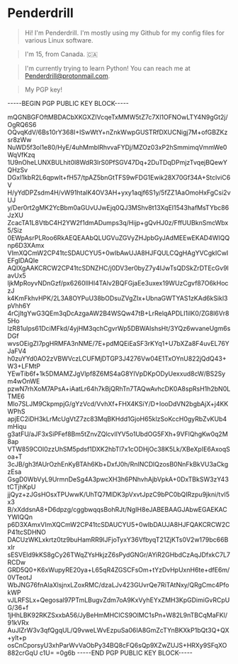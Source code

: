 # Penderdrill
> Hi! I'm Penderdrill. I'm mostly using my Github for my config files for various Linux software.

>I'm 15, from Canada. 🇨🇦

>I'm currently trying to learn Python! You can reach me at Penderdrill@protonmail.com.


> My PGP key!

-----BEGIN PGP PUBLIC KEY BLOCK-----

mQGNBGFOftMBDACbXKGXZIVcqeTxMMW5tZ7c7Xl1OFNOwLTY4N9gGt2j/OgRQ6S6
OQvqKdV/6Bs10rY368I+ISwWtY+nZnkWwpGUSTRfDXUCNigj7M+ofGBZKzsr8zWw
NuWD5f3ol1e80/HyE/4uhMmblRhvvaFYDj/MZOz03xP2hSmmimqVmmWe0WqVfKzq
1U9nOheLUNXBULhit0l8WdR3lrS0PfSGV47Dq+2DuTDqDPmjzTvqejBQewYQHzSv
DGxI1kbR2L6qpwIt+fH57/tpAZ5bnGtTFS9wFDG1Ewik28X70Gf34A+StclviC6V
H/yYdDPZsdm4H/vW91htalK4OV3AH+yxy1aqjf6S1y/5fZZ1AaOmoHxFgCsi2vUJ
y/Der0rt2gMK2YcBbm0aGUvUJwEjq0QJ3MShv8t13XqEI1543hafMsTYbc86JzXU
ZcacTA1L8VtbC4H2YW2f1dmADumps3q/Hijp+gQvHJ0z/FffUUBknSmcWbx5/Siz
0EWpAsrPLRoo6RkAEQEAAbQLUGVuZGVyZHJpbGyJAdMEEwEKAD4WIQQnp6D3XAmx
VImXQCmW2CP41tcSDAUCYU5+0wIbAwUJA8HJFQULCQgHAgYVCgkICwIEFgIDAQIe
AQIXgAAKCRCW2CP41tcSDNZHC/j0DV3er0byZ7y4IJwTsQDSkZrDTEcGv9lavUx5
ljkMpRoyvNDnGzf/px6260IIHI4TAlv2BQFGjaEe3uxex19WUzCgvf87O6kHoczJ
k4KmFkhvHPK/2L3A8OYPuU38bODsuZVgZIx+UbnaGWTYAS1zKAd6kSikl3pVhh6Y
4rCjltgYwG3QEm3qDcAzgaAW2B4WSQw47tB+LrRelqAPDLI1iIK0/ZG8l6Vr85Ho
lzR81ulps61DciMFkd/4yjHM3qchCgvrWp5DBWAIshsHt/3YQz6wvaneUgm6sDGf
wvsOEigZI7pgHRMFA3nNME/7E+pdMQEiEaSF3rKYq1+U7bXZa8F4uvEL76YJaFV4
h0zuYYd0AO2zVBWVczLCUFMjDTGP3J4276Vw04E1TxOYnU822jQdQ43+W3+LFMtP
YEwTib6f+1k5DMAMZJgVlpf8Z6MS4aG8YIVpDKpODyUexxud8cW/BS2Sym4wOnWE
pzwN7rhXoM7APsA+iAatLr64h7kBjQRhTn7TAQwAvhcDK0A8spRsH1h2bN0LTME6
Mlo7SLJM9CkpmpjG/gYzVcd/VvhXf+FHX4KSiY/D+IooDdVN2bgbAjX+j4KKWPhS
apjEC2iDH3kLrMcUgVtZ7zc83MqBKHdd1GjoH65klzSoKccH0gyRbZvKUb4mHiqu
g3atFU/aJF3xSiPFef8Bm5tZnvZQlcvIlYV5o1UbdOG5FXh+9VFlQhgKw0q2M8ap
VTW859COl0zzUhSM5pdsf1DXK2hbTl7x1cODHjOc38K5Lk/XBeXpIE6AxoqSoa+T
3cJB/gh3fAUrOzhEnKyBTAh6Kb+DxfJ0h/RnINCDlQzosB0NnFkBkVU3aCkgzEsa
GsgD0WbVyL9UrmnDeSg4A3pwcXH3h6PNhvhAjbVpkA+0DxTBkSW3zY43tCTjhKpU
jjQyz+zJGsHOsxTPUwwK/UhTQ7MlDK3pVxvtJpzC9bPC0bQIRzpu9jkni/tvI5x3
B/xXddsnA8+D6dpzg/cggbwqqsBohRJt/NgIH8eJABEBAAGJAbwEGAEKACYWIQQn
p6D3XAmxVImXQCmW2CP41tcSDAUCYU5+0wIbDAUJA8HJFQAKCRCW2CP41tcSDHNO
DACUzWKLxkrtz0tz9buHamRR9lJFjoTyxY36VfbyqT21ZjKTs0V2w179bc66BxIr
sESVEld9kKS8gCy26TWqZYsHkjzZ6sPydGNGr/AYiR2GHbdCzAqJDfxkC7L7RCDw
GRD5Q0+K6xWupyRE20ya+L65qR4ZGSCFsOm+tYzDvHpUxnH6te+dfE6m/0VTeotJ
WbJNG76fnAIaXlsjnxLZoxRMC/dzaLJv423GUvrQe7RiTAtNxy/QRgCmc4PfokWP
vJLRFSLx+Qegosal97PTmLBugvZdm7oA9KxVyhEYxZMH3KpGDimiGvRCpUG/36+f
1jHhLBK92RKZSxxbA56/JyBeHmMHClCS9OlMC1sPn+W82L9nTBCqMaFKl/91kVRx
AuJlZrW3v3qfQgqUL/Q9vweLWvEzpuSa06IA8GmZcTYnBKXkP1bQt3Q+QX+ylt+p
osCnCporsyU3xhParWvVaObPy34BQ8cFQ6sQp9XZwZUJS+HRXy9SFqXO882crGqU
c1U=
=0g6b
-----END PGP PUBLIC KEY BLOCK-----

